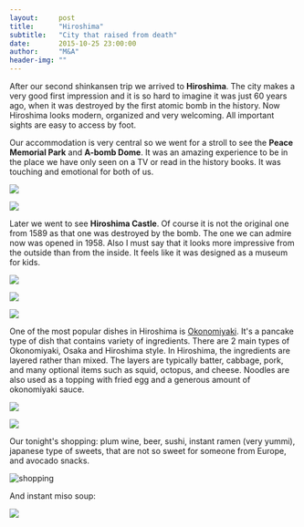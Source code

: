 ```yaml
---
layout:     post
title:      "Hiroshima"
subtitle:   "City that raised from death"
date:       2015-10-25 23:00:00
author:     "M&A"
header-img: ""
---
```


After our second shinkansen trip we arrived to **Hiroshima**. The city makes a very good first impression and it is so hard to imagine
 it was just 60 years ago, when it was destroyed by the first atomic bomb in the history.
 Now Hiroshima looks modern, organized and very welcoming. All important sights are easy to access by foot.

Our accommodation is very central so we went for a stroll to see the **Peace Memorial Park** and **A-bomb Dome**. It was an amazing experience to
be in the place we have only seen on a TV or read in the history books. It was touching and emotional for both of us.

![](https://lh3.googleusercontent.com/-FAiOU7srYhE/Viy_TShqdyI/AAAAAAAAWNY/eVifPs86ijo/s800-Ic42/DSC09553.JPG)

![](https://lh3.googleusercontent.com/-QBPoNTUxRrM/Viy_jGgUfYI/AAAAAAAAWNg/iJCY_AqSfHk/s800-Ic42/DSC09561.JPG)



Later we went to see **Hiroshima Castle**. Of course it is not the original one from 1589 as that one was destroyed by the bomb. The one we can admire now was opened in 1958. Also I must say that it looks more impressive from the outside than from the inside. It feels like it was designed as a museum for kids.

![](https://lh3.googleusercontent.com/-KmNEjqL-6v0/Viy_pFsrxUI/AAAAAAAAWNo/AppTmqeLHBw/s800-Ic42/DSC09569.JPG)

![](https://lh3.googleusercontent.com/-6LWPVVZTWVo/Viy_rNRcU_I/AAAAAAAAWNw/v9Rn2e01Uao/s800-Ic42/DSC09574.JPG)

![](https://lh3.googleusercontent.com/-OT9-F8z_b4E/Viy_2Bafh4I/AAAAAAAAWN4/7xG1M7Z6vBI/s800-Ic42/DSC09594.JPG)

One of the most popular dishes in Hiroshima is [Okonomiyaki](https://en.wikipedia.org/wiki/Okonomiyaki). It's a pancake type of dish that contains variety of ingredients. There are 2 main types of Okonomiyaki, Osaka and Hiroshima style.
In Hiroshima, the ingredients are layered rather than mixed. The layers are typically batter, cabbage, pork, and many optional items such as squid, octopus, and cheese. Noodles are also used as a topping with fried egg and a generous amount of okonomiyaki sauce.

![](https://lh3.googleusercontent.com/-Rnyk9d6dqO0/Viy-akQBh5I/AAAAAAAAWNE/WqgN0YucSHY/s800-Ic42/20151025_144602.jpg)

![](https://lh3.googleusercontent.com/-sWi-66l8CG0/Viy-aoZuC9I/AAAAAAAAWNE/jShKhbFnH-I/s800-Ic42/20151025_144659_002.jpg)


Our tonight's shopping: plum wine, beer, sushi, instant ramen (very yummi), japanese type of sweets, that are not so sweet for someone from Europe, and avocado snacks.

![shopping](https://lh3.googleusercontent.com/-cShWCwrhAGY/VizAx8s8QvI/AAAAAAAAWOM/CWnyjGwaeEw/s800-Ic42/20151025_184613_001-1-1.jpg)

And instant miso soup:

![](https://lh3.googleusercontent.com/-lBHQ0lH0tnk/VizDGRemOBI/AAAAAAAAWOo/DbFcbaRxm-Q/s800-Ic42/output_zwXOjj.gif)
